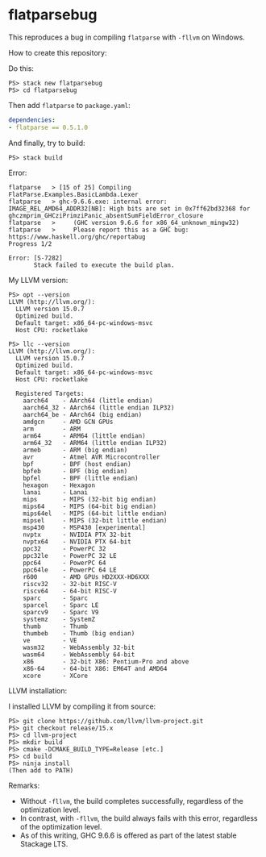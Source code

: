 # flatparsebug

This reproduces a bug in compiling `flatparse` with `-fllvm` on Windows.

How to create this repository:

Do this:
```
PS> stack new flatparsebug
PS> cd flatparsebug
```

Then add `flatparse` to `package.yaml`:

```yaml
dependencies:
- flatparse == 0.5.1.0
```

And finally, try to build:

```
PS> stack build
```

Error:
```
flatparse   > [15 of 25] Compiling FlatParse.Examples.BasicLambda.Lexer
flatparse   > ghc-9.6.6.exe: internal error: IMAGE_REL_AMD64_ADDR32[NB]: High bits are set in 0x7ff62bd32368 for ghczmprim_GHCziPrimziPanic_absentSumFieldError_closure
flatparse   >     (GHC version 9.6.6 for x86_64_unknown_mingw32)
flatparse   >     Please report this as a GHC bug:  https://www.haskell.org/ghc/reportabug
Progress 1/2

Error: [S-7282]
       Stack failed to execute the build plan.
```

My LLVM version:
```
PS> opt --version
LLVM (http://llvm.org/):
  LLVM version 15.0.7
  Optimized build.
  Default target: x86_64-pc-windows-msvc
  Host CPU: rocketlake

PS> llc --version
LLVM (http://llvm.org/):
  LLVM version 15.0.7
  Optimized build.
  Default target: x86_64-pc-windows-msvc
  Host CPU: rocketlake

  Registered Targets:
    aarch64    - AArch64 (little endian)
    aarch64_32 - AArch64 (little endian ILP32)
    aarch64_be - AArch64 (big endian)
    amdgcn     - AMD GCN GPUs
    arm        - ARM
    arm64      - ARM64 (little endian)
    arm64_32   - ARM64 (little endian ILP32)
    armeb      - ARM (big endian)
    avr        - Atmel AVR Microcontroller
    bpf        - BPF (host endian)
    bpfeb      - BPF (big endian)
    bpfel      - BPF (little endian)
    hexagon    - Hexagon
    lanai      - Lanai
    mips       - MIPS (32-bit big endian)
    mips64     - MIPS (64-bit big endian)
    mips64el   - MIPS (64-bit little endian)
    mipsel     - MIPS (32-bit little endian)
    msp430     - MSP430 [experimental]
    nvptx      - NVIDIA PTX 32-bit
    nvptx64    - NVIDIA PTX 64-bit
    ppc32      - PowerPC 32
    ppc32le    - PowerPC 32 LE
    ppc64      - PowerPC 64
    ppc64le    - PowerPC 64 LE
    r600       - AMD GPUs HD2XXX-HD6XXX
    riscv32    - 32-bit RISC-V
    riscv64    - 64-bit RISC-V
    sparc      - Sparc
    sparcel    - Sparc LE
    sparcv9    - Sparc V9
    systemz    - SystemZ
    thumb      - Thumb
    thumbeb    - Thumb (big endian)
    ve         - VE
    wasm32     - WebAssembly 32-bit
    wasm64     - WebAssembly 64-bit
    x86        - 32-bit X86: Pentium-Pro and above
    x86-64     - 64-bit X86: EM64T and AMD64
    xcore      - XCore
```

LLVM installation:

I installed LLVM by compiling it from source:
```
PS> git clone https://github.com/llvm/llvm-project.git
PS> git checkout release/15.x
PS> cd llvm-project
PS> mkdir build
PS> cmake -DCMAKE_BUILD_TYPE=Release [etc.]
PS> cd build
PS> ninja install
(Then add to PATH)
```

Remarks:
- Without `-fllvm`, the build completes successfully, regardless of
  the optimization level.
- In contrast, with `-fllvm`, the build always fails with this error,
  regardless of the optimization level.
- As of this writing, GHC 9.6.6 is offered as part of the latest stable
  Stackage LTS.
